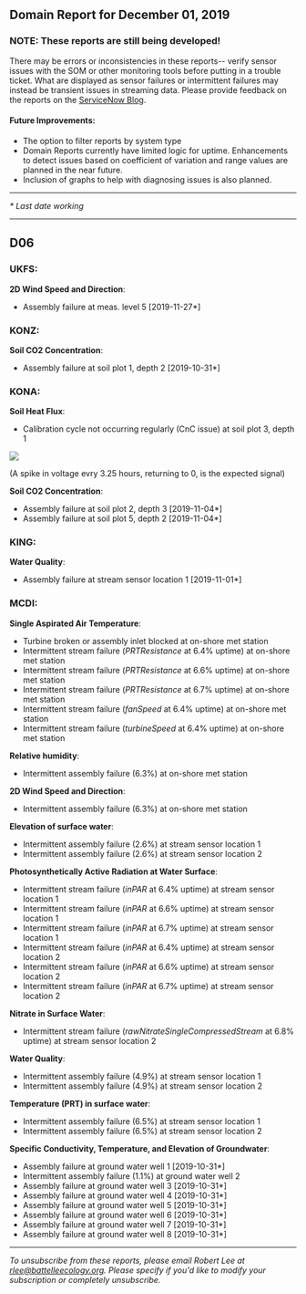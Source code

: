 ## Domain Report for December 01, 2019


### NOTE: These reports are still being developed!
There may be errors or inconsistencies in these reports-- verify sensor issues with the SOM or other monitoring tools before putting in a trouble ticket. What are displayed as sensor failures or intermittent failures may instead be transient issues in streaming data.
Please provide feedback on the reports on the [ServiceNow Blog](https://neon.service-now.com/community?id=community_blog&sys_id=9b4fbe8adbed734017ecf9041d9619be).

#### Future Improvements: 
 - The option to filter reports by system type 
 - Domain Reports currently have limited logic for uptime. Enhancements to detect issues based on coefficient of variation and range values are planned in the near future.
 - Inclusion of graphs to help with diagnosing issues is also planned.

***

_* Last date working_

***
## D06

### UKFS:

**2D Wind Speed and Direction**:
 - Assembly failure at meas. level 5 [2019-11-27*]

### KONZ:

**Soil CO2 Concentration**:
 - Assembly failure at soil plot 1, depth 2 [2019-10-31*]

### KONA:

**Soil Heat Flux**:
 - Calibration cycle not occurring regularly (CnC issue) at soil plot 3, depth 1

<img src="/scratch/SOM/rollingAnalysis/RptDp00/smartAlerts/imgs/NEON.D06.KONA.DP0.00040.001.01800.003.501.000-2019-12-01.png">

 (A spike in voltage evry 3.25 hours, returning to 0, is the expected signal)

**Soil CO2 Concentration**:
 - Assembly failure at soil plot 2, depth 3 [2019-11-04*]
 - Assembly failure at soil plot 5, depth 2 [2019-11-04*]

### KING:

**Water Quality**:
 - Assembly failure at stream sensor location 1 [2019-11-01*]

### MCDI:

**Single Aspirated Air Temperature**:
 - Turbine broken or assembly inlet blocked at on-shore met station
 - Intermittent stream failure (_PRTResistance_ at 6.4% uptime) at on-shore met station
 - Intermittent stream failure (_PRTResistance_ at 6.6% uptime) at on-shore met station
 - Intermittent stream failure (_PRTResistance_ at 6.7% uptime) at on-shore met station
 - Intermittent stream failure (_fanSpeed_ at 6.4% uptime) at on-shore met station
 - Intermittent stream failure (_turbineSpeed_ at 6.4% uptime) at on-shore met station

**Relative humidity**:
 - Intermittent assembly failure (6.3%) at on-shore met station

**2D Wind Speed and Direction**:
 - Intermittent assembly failure (6.3%) at on-shore met station

**Elevation of surface water**:
 - Intermittent assembly failure (2.6%) at stream sensor location 1
 - Intermittent assembly failure (2.6%) at stream sensor location 2

**Photosynthetically Active Radiation at Water Surface**:
 - Intermittent stream failure (_inPAR_ at 6.4% uptime) at stream sensor location 1
 - Intermittent stream failure (_inPAR_ at 6.6% uptime) at stream sensor location 1
 - Intermittent stream failure (_inPAR_ at 6.7% uptime) at stream sensor location 1
 - Intermittent stream failure (_inPAR_ at 6.4% uptime) at stream sensor location 2
 - Intermittent stream failure (_inPAR_ at 6.6% uptime) at stream sensor location 2
 - Intermittent stream failure (_inPAR_ at 6.7% uptime) at stream sensor location 2

**Nitrate in Surface Water**:
 - Intermittent stream failure (_rawNitrateSingleCompressedStream_ at 6.8% uptime) at stream sensor location 2

**Water Quality**:
 - Intermittent assembly failure (4.9%) at stream sensor location 1
 - Intermittent assembly failure (4.9%) at stream sensor location 2

**Temperature (PRT) in surface water**:
 - Intermittent assembly failure (6.5%) at stream sensor location 1
 - Intermittent assembly failure (6.5%) at stream sensor location 2

**Specific Conductivity, Temperature, and Elevation of Groundwater**:
 - Assembly failure at ground water well 1 [2019-10-31*]
 - Intermittent assembly failure (1.1%) at ground water well 2
 - Assembly failure at ground water well 3 [2019-10-31*]
 - Assembly failure at ground water well 4 [2019-10-31*]
 - Assembly failure at ground water well 5 [2019-10-31*]
 - Assembly failure at ground water well 6 [2019-10-31*]
 - Assembly failure at ground water well 7 [2019-10-31*]
 - Assembly failure at ground water well 8 [2019-10-31*]

***

_To unsubscribe from these reports, please email Robert Lee at rlee@battelleecology.org. Please specify if you'd like to modify your subscription or completely unsubscribe._
